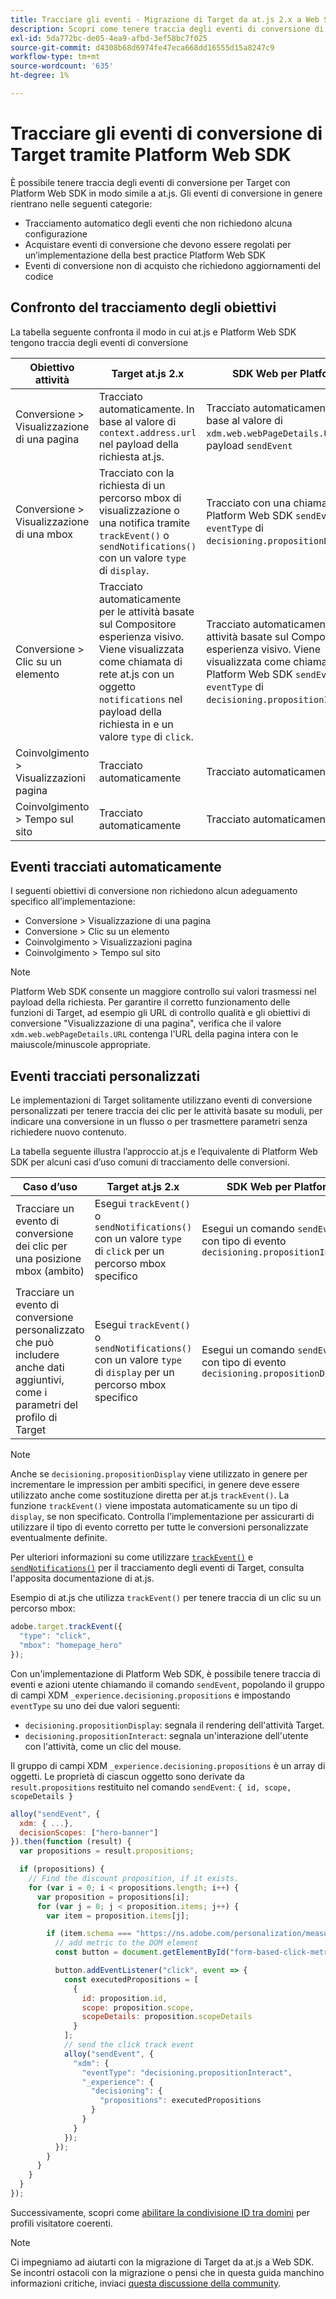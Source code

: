```yaml
---
title: Tracciare gli eventi - Migrazione di Target da at.js 2.x a Web SDK
description: Scopri come tenere traccia degli eventi di conversione di Adobe Target utilizzando Experience Platform Web SDK.
exl-id: 5da772bc-de05-4ea9-afbd-3ef58bc7f025
source-git-commit: d4308b68d6974fe47eca668dd16555d15a8247c9
workflow-type: tm+mt
source-wordcount: '635'
ht-degree: 1%

---
```


# Tracciare gli eventi di conversione di Target tramite Platform Web SDK

È possibile tenere traccia degli eventi di conversione per Target con Platform Web SDK in modo simile a at.js. Gli eventi di conversione in genere rientrano nelle seguenti categorie:

* Tracciamento automatico degli eventi che non richiedono alcuna configurazione
* Acquistare eventi di conversione che devono essere regolati per un’implementazione della best practice Platform Web SDK
* Eventi di conversione non di acquisto che richiedono aggiornamenti del codice

## Confronto del tracciamento degli obiettivi

La tabella seguente confronta il modo in cui at.js e Platform Web SDK tengono traccia degli eventi di conversione

| Obiettivo attività | Target at.js 2.x | SDK Web per Platform |
|---|---|---|
| Conversione > Visualizzazione di una pagina | Tracciato automaticamente. In base al valore di `context.address.url` nel payload della richiesta at.js. | Tracciato automaticamente. In base al valore di `xdm.web.webPageDetails.URL` nel payload `sendEvent` |
| Conversione > Visualizzazione di una mbox | Tracciato con la richiesta di un percorso mbox di visualizzazione o una notifica tramite `trackEvent()` o `sendNotifications()` con un valore `type` di `display`. | Tracciato con una chiamata Platform Web SDK `sendEvent` con `eventType` di `decisioning.propositionDisplay`. |
| Conversione > Clic su un elemento | Tracciato automaticamente per le attività basate sul Compositore esperienza visivo. Viene visualizzata come chiamata di rete at.js con un oggetto `notifications` nel payload della richiesta in e un valore `type` di `click`. | Tracciato automaticamente per le attività basate sul Compositore esperienza visivo. Viene visualizzata come chiamata Platform Web SDK `sendEvent` con `eventType` di `decisioning.propositionInteract`. |
| Coinvolgimento > Visualizzazioni pagina | Tracciato automaticamente | Tracciato automaticamente |
| Coinvolgimento > Tempo sul sito | Tracciato automaticamente | Tracciato automaticamente |

<!--
| Revenue > RPV, AOV, or Total Sales | Tracked based on the `orderTotal` parameter values for the specified mbox(es) | Tracked based on the `xdm.commerce.order.priceTotal` values. Its best to use the "any mbox" option in the goal setup. |
| Revenue > Orders | Tracked based on the unique `orderId` parameter values for the specified mbox(es) | Tracked based on the unique values for `xdm.commerce.order.purchaseID`. Its best to use the "any mbox" option in the goal setup. |
| Engagement > Custom Scoring | Tracked with the `mboxPageValue` parameter. Refer to the [dedicated documentation](https://experienceleague.adobe.com/docs/target/using/activities/success-metrics/capture-score.html) for more details. | Tracked with `data.__adobe.target.mboxPageValue` in the `sendEvent` payload |
-->

## Eventi tracciati automaticamente

I seguenti obiettivi di conversione non richiedono alcun adeguamento specifico all’implementazione:

* Conversione > Visualizzazione di una pagina
* Conversione > Clic su un elemento
* Coinvolgimento > Visualizzazioni pagina
* Coinvolgimento > Tempo sul sito

>[!NOTE]
>
>Platform Web SDK consente un maggiore controllo sui valori trasmessi nel payload della richiesta. Per garantire il corretto funzionamento delle funzioni di Target, ad esempio gli URL di controllo qualità e gli obiettivi di conversione &quot;Visualizzazione di una pagina&quot;, verifica che il valore `xdm.web.webPageDetails.URL` contenga l&#39;URL della pagina intera con le maiuscole/minuscole appropriate.

<!--
## Purchase conversion events

The following conversion goals are based on the order details information passed in the Platform Web SDK `sendEvent` payload:

* Revenue > Revenue per Visit (RPV)
* Revenue > Average Order Value (AOV)
* Revenue > Total Sales
* Revenue > Orders

Target at.js implementations typically use an order confirmation mbox with the `trackEvent()` or `sendNotifications()` functions to pass the order ID, order total, and a list of product IDs purchased. These methods are specific to Target.

The Platform Web SDK is a shared library for all Adobe applications and you may have other applications such as Adobe Analytics to consider. Because of this shared nature, its best send a single order confirmation call using the appropriate commerce XDM field group.

For more information and an example, refer to the tutorial section about [sending purchase parameters to Target](send-parameters.md#purchase-parameters). 
-->

## Eventi tracciati personalizzati

Le implementazioni di Target solitamente utilizzano eventi di conversione personalizzati per tenere traccia dei clic per le attività basate su moduli, per indicare una conversione in un flusso o per trasmettere parametri senza richiedere nuovo contenuto.

La tabella seguente illustra l’approccio at.js e l’equivalente di Platform Web SDK per alcuni casi d’uso comuni di tracciamento delle conversioni.

| Caso d’uso | Target at.js 2.x | SDK Web per Platform |
|---|---|---|
| Tracciare un evento di conversione dei clic per una posizione mbox (ambito) | Esegui `trackEvent()` o `sendNotifications()` con un valore `type` di `click` per un percorso mbox specifico | Esegui un comando `sendEvent` con tipo di evento `decisioning.propositionInteract` |
| Tracciare un evento di conversione personalizzato che può includere anche dati aggiuntivi, come i parametri del profilo di Target | Esegui `trackEvent()` o `sendNotifications()` con un valore `type` di `display` per un percorso mbox specifico | Esegui un comando `sendEvent` con tipo di evento `decisioning.propositionDisplay` |

>[!NOTE]
>
>Anche se `decisioning.propositionDisplay` viene utilizzato in genere per incrementare le impression per ambiti specifici, in genere deve essere utilizzato anche come sostituzione diretta per at.js `trackEvent()`. La funzione `trackEvent()` viene impostata automaticamente su un tipo di `display`, se non specificato. Controlla l’implementazione per assicurarti di utilizzare il tipo di evento corretto per tutte le conversioni personalizzate eventualmente definite.

Per ulteriori informazioni su come utilizzare [`trackEvent()`](https://developer.adobe.com/target/implement/client-side/atjs/atjs-functions/adobe-target-trackevent/) e [`sendNotifications()`](https://developer.adobe.com/target/implement/client-side/atjs/atjs-functions/adobe-target-sendnotifications-atjs-21/) per il tracciamento degli eventi di Target, consulta l&#39;apposita documentazione di at.js.

Esempio di at.js che utilizza `trackEvent()` per tenere traccia di un clic su un percorso mbox:

```JavaScript
adobe.target.trackEvent({
  "type": "click",
  "mbox": "homepage_hero"
});
```

Con un&#39;implementazione di Platform Web SDK, è possibile tenere traccia di eventi e azioni utente chiamando il comando `sendEvent`, popolando il gruppo di campi XDM `_experience.decisioning.propositions` e impostando `eventType` su uno dei due valori seguenti:

* `decisioning.propositionDisplay`: segnala il rendering dell&#39;attività Target.
* `decisioning.propositionInteract`: segnala un&#39;interazione dell&#39;utente con l&#39;attività, come un clic del mouse.

Il gruppo di campi XDM `_experience.decisioning.propositions` è un array di oggetti. Le proprietà di ciascun oggetto sono derivate da `result.propositions` restituito nel comando `sendEvent`: `{ id, scope, scopeDetails }`

```JavaScript
alloy("sendEvent", {
  xdm: { ...},
  decisionScopes: ["hero-banner"]
}).then(function (result) {
  var propositions = result.propositions;

  if (propositions) {
    // Find the discount proposition, if it exists.
    for (var i = 0; i < propositions.length; i++) {
      var proposition = propositions[i];
      for (var j = 0; j < proposition.items; j++) {
        var item = proposition.items[j];

        if (item.schema === "https://ns.adobe.com/personalization/measurement") {
          // add metric to the DOM element
          const button = document.getElementById("form-based-click-metric");

          button.addEventListener("click", event => {
            const executedPropositions = [
              {
                id: proposition.id,
                scope: proposition.scope,
                scopeDetails: proposition.scopeDetails
              }
            ];
            // send the click track event
            alloy("sendEvent", {
              "xdm": {
                "eventType": "decisioning.propositionInteract",
                "_experience": {
                  "decisioning": {
                    "propositions": executedPropositions
                  }
                }
              }
            });
          });
        }
      }
    }
  }
});
```

Successivamente, scopri come [abilitare la condivisione ID tra domini](cross-domain.md) per profili visitatore coerenti.

>[!NOTE]
>
>Ci impegniamo ad aiutarti con la migrazione di Target da at.js a Web SDK. Se incontri ostacoli con la migrazione o pensi che in questa guida manchino informazioni critiche, inviaci [questa discussione della community](https://experienceleaguecommunities.adobe.com/t5/adobe-experience-platform-data/tutorial-discussion-migrate-target-from-at-js-to-web-sdk/m-p/575587#M463).
